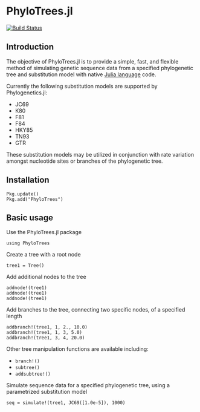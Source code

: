 # PhyloTrees.jl

[![Build Status](https://travis-ci.org/jangevaare/PhyloTrees.jl.svg?branch=master)](https://travis-ci.org/jangevaare/PhyloTrees.jl)

## Introduction

The objective of PhyloTrees.jl is to provide a simple, fast, and flexible method of simulating genetic sequence data from a specified phylogenetic tree and substitution model with native [Julia language](http://julialang.org) code.

Currently the following substitution models are supported by Phylogenetics.jl:
* JC69
* K80
* F81
* F84
* HKY85
* TN93
* GTR

These substitution models may be utilized in conjunction with rate variation amongst nucleotide sites or branches of the phylogenetic tree.

## Installation
    Pkg.update()
    Pkg.add("PhyloTrees")

## Basic usage
Use the PhyloTrees.jl package

    using PhyloTrees

Create a tree with a root node

    tree1 = Tree()

Add additional nodes to the tree

    addnode!(tree1)
    addnode!(tree1)
    addnode!(tree1)

Add branches to the tree, connecting two specific nodes, of a specified length

    addbranch!(tree1, 1, 2., 10.0)
    addbranch!(tree1, 1, 3, 5.0)
    addbranch!(tree1, 3, 4, 20.0)

Other tree manipulation functions are available including:
* `branch!()`
* `subtree()`
* `addsubtree!()`

Simulate sequence data for a specified phylogenetic tree, using a parametrized substitution model

    seq = simulate!(tree1, JC69([1.0e-5]), 1000)
